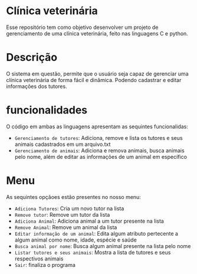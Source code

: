 # Clínica veterinária

Esse repositório tem como objetivo desenvolver um projeto de gerenciamento de uma clínica veterinária, feito nas linguagens C e python. 

# Descrição

O sistema em questão, permite que o usuário seja capaz de gerenciar uma clínica veterinária de forma fácil e dinâmica. Podendo cadastrar e editar informações dos tutores.

# funcionalidades
O código em ambas as linguagens apresentam as sequintes funcionalidas:

- `Gerenciamento de tutores`: Adiciona, remove e lista os tutores e seus animais cadastrados em um arquivo.txt  
- `Gerenciamento de animais`: Adiciona e remova animais, busca animais pelo nome, além de editar as informações de um animal em específico

# Menu
As sequintes opçãoes estão presentes no nosso menu:

- `Adiciona Tutores`: Cria um novo tutor na lista
- `Remove tutor`: Remove um tutor da lista
- `Adiciona Animal`: Adiciona animal a um tutor presente na lista
- `Remove Animal`: Remove um animal da lista
- `Editar informação de um animal`: Edita algum atributo pertecente a algum animal como nome, idade, espécie e saúde
- `Busca animal por nome`: Busca algum animal presente na lista pelo nome
- `Listar tutores e seus animais`: Mostra a lista de tutores e seus respectivos animais
- `Sair`: finaliza o programa

